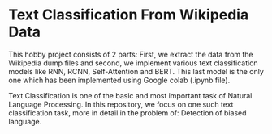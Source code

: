 # Text Classification From Wikipedia Data

This hobby project consists of 2 parts: First, we extract the data from the Wikipedia dump files and second, we implement various text classification models like RNN, RCNN, Self-Attention and BERT. This last model is the only one which has been implemented using Google colab (.ipynb file).

Text Classification is one of the basic and most important task of Natural Language Processing. In this repository, we focus on one such text classification task, more in detail in the problem of: Detection of biased language.
